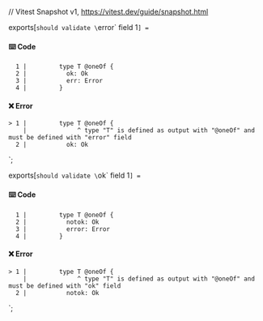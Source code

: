 // Vitest Snapshot v1, https://vitest.dev/guide/snapshot.html

exports[`should validate \`error\` field 1`] = `
#### ⌨️ Code

      1 |         type T @oneOf {
      2 |           ok: Ok
      3 |           err: Error
      4 |         }

#### ❌ Error

    > 1 |         type T @oneOf {
        |              ^ type "T" is defined as output with "@oneOf" and must be defined with "error" field
      2 |           ok: Ok
`;

exports[`should validate \`ok\` field 1`] = `
#### ⌨️ Code

      1 |         type T @oneOf {
      2 |           notok: Ok
      3 |           error: Error
      4 |         }

#### ❌ Error

    > 1 |         type T @oneOf {
        |              ^ type "T" is defined as output with "@oneOf" and must be defined with "ok" field
      2 |           notok: Ok
`;
